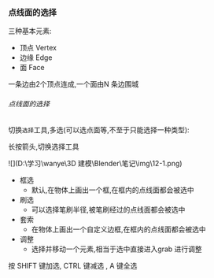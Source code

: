 ### 点线面的选择

三种基本元素:

- 顶点 Vertex
- 边缘 Edge
- 面 Face



一条边由2个顶点连成,一个面由N 条边围城



###### 点线面的选择

切换`选择`工具,多选(可以选点面等,不至于只能选择一种类型):

长按箭头,切换选择工具

![](D:\学习\wanye\3D 建模\Blender\笔记\img\12-1.png)

- 框选
  - 默认,在物体上画出一个框,在框内的点线面都会被选中
- 刷选
  - 可以选择笔刷半径,被笔刷经过的点线面都会被选中
- 套索
  - 在物体上画出一个自定义边框,在框内的点线面都会被选中
- 调整
  - 选择并移动一个元素,相当于选中直接进入grab 进行调整

按 SHIFT 键加选,  CTRL 键减选 , A 键全选